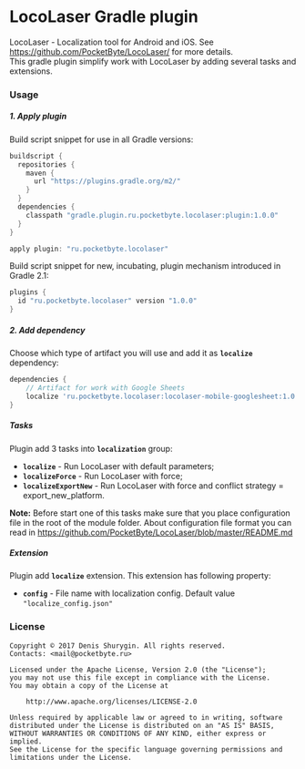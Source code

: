 # LocoLaser Gradle plugin
LocoLaser - Localization tool for Android and iOS. See https://github.com/PocketByte/LocoLaser/ for more details.
<br>This gradle plugin simplify work with LocoLaser by adding several tasks and extensions.
### Usage
##### 1. Apply plugin
Build script snippet for use in all Gradle versions:
```gradle
buildscript {
  repositories {
    maven {
      url "https://plugins.gradle.org/m2/"
    }
  }
  dependencies {
    classpath "gradle.plugin.ru.pocketbyte.locolaser:plugin:1.0.0"
  }
}

apply plugin: "ru.pocketbyte.locolaser"
```
Build script snippet for new, incubating, plugin mechanism introduced in Gradle 2.1:
```gradle
plugins {
  id "ru.pocketbyte.locolaser" version "1.0.0"
}
```
##### 2. Add dependency
Choose which type of artifact you will use and add it as **`localize`** dependency:
```gradle
dependencies {
    // Artifact for work with Google Sheets
    localize 'ru.pocketbyte.locolaser:locolaser-mobile-googlesheet:1.0.+'
}
```
##### Tasks
Plugin add 3 tasks into **`localization`** group:
- **`localize`** - Run LocoLaser with default parameters;
- **`localizeForce`** - Run LocoLaser with force;
- **`localizeExportNew`** - Run LocoLaser with force and conflict strategy = export_new_platform.

**Note:** Before start one of this tasks make sure that you place configuration file in the root of the module folder. About configuration file format you can read in https://github.com/PocketByte/LocoLaser/blob/master/README.md
##### Extension
Plugin add **`localize`** extension. This extension has following property:
- **`config`** - File name with localization config. Default value `"localize_config.json"`

### License
```
Copyright © 2017 Denis Shurygin. All rights reserved.
Contacts: <mail@pocketbyte.ru>

Licensed under the Apache License, Version 2.0 (the "License");
you may not use this file except in compliance with the License.
You may obtain a copy of the License at

    http://www.apache.org/licenses/LICENSE-2.0

Unless required by applicable law or agreed to in writing, software
distributed under the License is distributed on an "AS IS" BASIS,
WITHOUT WARRANTIES OR CONDITIONS OF ANY KIND, either express or implied.
See the License for the specific language governing permissions and
limitations under the License.
```
